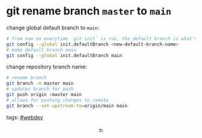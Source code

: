 # git rename branch `master` to `main`

change global default branch to `main`:
```bash
# from now on everytime `git init` is run, the default branch is what's configured
git config --global init.defaultBranch <new-default-branch-name>
# make default branch main
git config --global init.defaultBranch main
```

change repository branch name:
```bash
# rename branch
git branch -m master main
# updates branch for push
git push origin :master main
# allows for pushing changes to remote
git branch --set-upstream-to=origin/main main
```

<div class="tags">
<p>tags: <a href="../tags.html#webdev">#webdev</a></p>
</div>

<div class="tags" align="center">
<a href="../index.html">⭠</a>
</div>